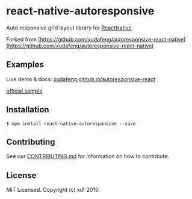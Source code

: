 react-native-autoresponsive
===========================

Auto responsive grid layout library for [ReactNative](https://facebook.github.io/react-native/).

Forked from [https://github.com/xudafeng/autoresponsive-react-native](https://github.com/xudafeng/autoresponsive-react-native)

## Examples

Live demo & docs: [xudafeng.github.io/autoresponsive-react](https://xudafeng.github.io/autoresponsive-react/)

[official sample](https://github.com/xudafeng/autoresponsive_react_native_sample.git)

## Installation

```shell
$ npm install react-native-autoresponsive --save
```

## Contributing

See our [CONTRIBUTING.md](./CONTRIBUTING.md) for information on how to contribute.

## License

MIT Licensed. Copyright (c) xdf 2015.
